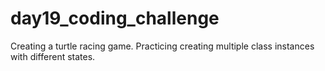 # day19_coding_challenge
Creating a turtle racing game. Practicing creating multiple class instances with different states. 
